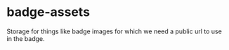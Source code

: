 # badge-assets
Storage for things like badge images for which we need a public url to use in the badge.
